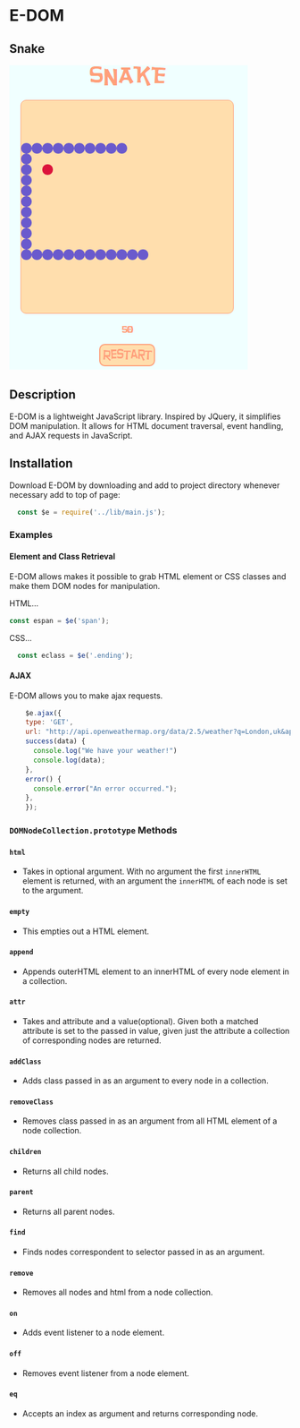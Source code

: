 # E-DOM

## Snake

![main](assets/SnakeScreenShot.png)

## Description

E-DOM is a lightweight JavaScript library. Inspired by JQuery, it simplifies DOM manipulation. It allows for HTML document traversal, event handling, and AJAX requests in JavaScript.

## Installation

Download E-DOM by downloading and add to project directory whenever necessary add to top of page:

``` javascript
  const $e = require('../lib/main.js');
```


### Examples


#### Element and Class Retrieval

E-DOM allows makes it possible to grab HTML element or CSS classes and make them DOM nodes for manipulation.

HTML...

``` javascript
const espan = $e('span');
```

CSS...

``` javascript
  const eclass = $e('.ending');
```


#### AJAX

E-DOM allows you to make ajax requests.

``` javascript
    $e.ajax({
    type: 'GET',
    url: "http://api.openweathermap.org/data/2.5/weather?q=London,uk&appid=bcb83c4b54aee8418983c2aff3073b3b",
    success(data) {
      console.log("We have your weather!")
      console.log(data);
    },
    error() {
      console.error("An error occurred.");
    },
    });
```


### `DOMNodeCollection.prototype` Methods

#### `html`
* Takes in optional argument. With no argument the first `innerHTML` element is returned, with an argument the `innerHTML` of each node is set to the argument.

#### `empty`
* This empties out a HTML element.

#### `append`
* Appends outerHTML element to an innerHTML of every node element in a collection.

#### `attr`
* Takes and attribute and a value(optional). Given both a matched attribute is set to the passed in value, given just the attribute a collection of corresponding nodes are returned.

#### `addClass`
* Adds class passed in as an argument to every node in a collection.

#### `removeClass`
* Removes class passed in as an argument from all HTML element of a node collection.

#### `children`
* Returns all child nodes.

#### `parent`
* Returns all parent nodes.

#### `find`
* Finds nodes correspondent to selector passed in as an argument.

#### `remove`
* Removes all nodes and html from a node collection.

#### `on`
* Adds event listener to a node element.
#### `off`
* Removes event listener from a node element.

#### `eq`
* Accepts an index as argument and returns corresponding node.
